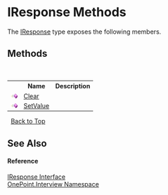 # IResponse Methods
 

The <a href="T_OnePoint_Interview_IResponse">IResponse</a> type exposes the following members.


## Methods
&nbsp;<table><tr><th></th><th>Name</th><th>Description</th></tr><tr><td>![Public method](media/pubmethod.gif "Public method")</td><td><a href="M_OnePoint_Interview_IResponse_Clear">Clear</a></td><td /></tr><tr><td>![Public method](media/pubmethod.gif "Public method")</td><td><a href="M_OnePoint_Interview_IResponse_SetValue">SetValue</a></td><td /></tr></table>&nbsp;
<a href="#iresponse-methods">Back to Top</a>

## See Also


#### Reference
<a href="T_OnePoint_Interview_IResponse">IResponse Interface</a><br /><a href="N_OnePoint_Interview">OnePoint.Interview Namespace</a><br />